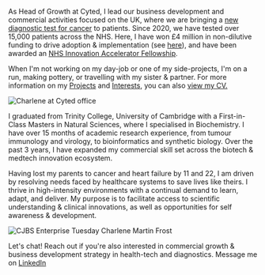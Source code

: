 As Head of Growth at Cyted, I lead our business development and commercial activities focused on the UK, where we are bringing a [new diagnostic test for cancer](https://cyted.ai/cytosponge) to patients. Since 2020, we have tested over 15,000 patients across the NHS. Here, I have won £4 million in non-dilutive funding to drive adoption & implementation (see [here](https://sbrihealthcare.co.uk/company/cyted/)), and have been awarded an [NHS Innovation Accelerator Fellowship](https://nhsaccelerator.com). 

When I'm not working on my day-job or one of my side-projects, I'm on a run, making pottery, or travelling with my sister & partner. For more information on my [Projects](projects.md) and [Interests](interests.md), you can also [view my CV.](CV_Charlene_Tang_2023-06.pdf)

![Charlene at Cyted office](https://github.com/charleneostang/charleneostang.github.io/assets/58551788/174f89de-e76e-4634-807c-1c512a7b0fea)

I graduated from Trinity College, University of Cambridge with a First-in-Class Masters in Natural Sciences, where I specialised in Biochemistry. I have over 15 months of academic research experience, from tumour immunology and virology, to bioinformatics and synthetic biology. Over the past 3 years, I have expanded my commercial skill set across the biotech & medtech innovation ecosystem. 

Having lost my parents to cancer and heart failure by 11 and 22, I am driven by resolving needs faced by healthcare systems to save lives like theirs. I thrive in high-intensity environments with a continual demand to learn, adapt, and deliver. My purpose is to facilitate access to scientific understanding & clinical innovations, as well as opportunities for self awareness & development.

![CJBS Enterprise Tuesday Charlene   Martin Frost](https://github.com/charleneostang/charleneostang.github.io/assets/58551788/c7554eb8-5840-41da-953a-dc91947bcf6f)

Let's chat! Reach out if you're also interested in commercial growth & business development strategy in health-tech and diagnostics. Message me on [LinkedIn](http://linkedin.com/in/charleneostang)
